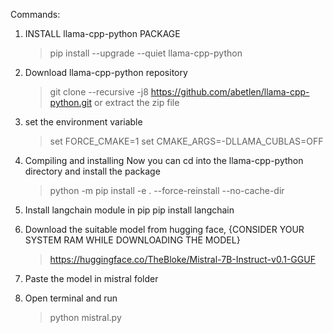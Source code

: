 Commands:
1. INSTALL llama-cpp-python PACKAGE
   > pip install --upgrade --quiet  llama-cpp-python
   
2. Download llama-cpp-python repository
    > git clone --recursive -j8 https://github.com/abetlen/llama-cpp-python.git
                           or
    extract the zip file
   
3. set the environment variable
   >set FORCE_CMAKE=1
   >set CMAKE_ARGS=-DLLAMA_CUBLAS=OFF

4. Compiling and installing
    Now you can cd into the llama-cpp-python directory and install the package
    > python -m pip install -e . --force-reinstall --no-cache-dir

5. Install langchain module in pip
    pip install langchain

6. Download the suitable model from hugging face, {CONSIDER YOUR SYSTEM RAM WHILE DOWNLOADING THE MODEL}
    > https://huggingface.co/TheBloke/Mistral-7B-Instruct-v0.1-GGUF

7. Paste the model in mistral folder

8. Open terminal and run 
    > python mistral.py
